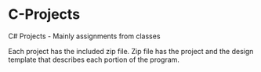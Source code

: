 # C-Projects
C# Projects - Mainly assignments from classes

Each project has the included zip file.
  Zip file has the project and the design template that describes each portion of the program.
